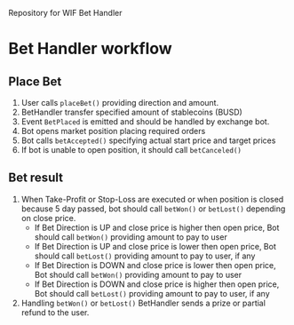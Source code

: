 Repository for WIF Bet Handler

# Bet Handler workflow

## Place Bet
1. User calls `placeBet()` providing direction and amount.
2. BetHandler transfer specified amount of stablecoins (BUSD)
3. Event `BetPlaced` is emitted and should be handled by exchange bot.
4. Bot opens market position placing required orders
5. Bot calls `betAccepted()` specifying actual start price and target prices
6. If bot is unable to open position, it should call `betCanceled()`

## Bet result
1. When Take-Profit or Stop-Loss are executed or when position is closed because 5 day passed, bot should call `betWon()` or `betLost()` depending on close price.
   - If Bet Direction is UP and close price is higher then open price, Bot should call `betWon()` providing amount to pay to user
   - If Bet Direction is UP and close price is lower then open price, Bot should call `betLost()` providing amount to pay to user, if any
   - If Bet Direction is DOWN and close price is lower then open price, Bot should call `betWon()` providing amount to pay to user
   - If Bet Direction is DOWN and close price is higher then open price, Bot should call `betLost()` providing amount to pay to user, if any
2. Handling `betWon()` or `betLost()` BetHandler sends a prize or partial refund to the user.

